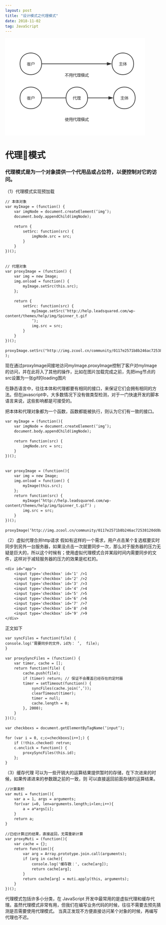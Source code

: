 ```yaml
---
layout: post
title: "设计模式之代理模式"
date: 2018-11-02
tag: JavaScript
---
```


![](/images/posts/patterns/proxy.png)

代理模式
================

### 代理模式是为一个对象提供一个代用品或占位符，以便控制对它的访问。

（1）代理模式实现预加载
```
// 本体对象
var myImage = (function() {
    var imgNode = document.createElement(‘img’);
    document.body.appendChild(imgNode);

    return {
        setSrc: function(src) {
            imgNode.src = src;	
        }
    }
})();


// 代理对象
var proxyImage = (function() {
    var img = new Image;
    img.onload = function() {
        myImage.setSrc(this.src);
    };

    return {
        setSrc: function(src) {
            myImage.setSrc(‘http://help.leadsquared.com/wp-content/themes/help/img/Spinner_t.gif
            ’);
            img.src = src;
        }
    }
})();

proxyImage.setSrc("http://img.zcool.cn/community/0117e2571b8b246ac72538120dd8a4.jpg@1280w_1l_2o_100sh.jpg"
);
```

现在通过proxyImage间接地访问myImage.proxyImage控制了客户对myImage的访问，并在此将入了其他的操作，比如在图片加载完成之前，先把img节点的src设置为一张gif的loading图片


在静态语言中，往往本体和代理都要有相同的接口，来保证它们会拥有相同的方法。但在javascript中，大多数情况下没有做类型检测，对于一门快速开发的脚本语言来说，这些影响都是可接受的。

把本体和代理对象都为一个函数，函数都能被执行，则认为它们有一致的接口。

```
var myImage = (function(){
    var imgNode = document.createElement(‘img’);
    document.body.appendChild(imgNode);

    return function(src) {
        imgNode.src = src;
    }
})();


var proxyImage = (function(){
    var img = new Image;
    img.onload = function() {
        myImage(this.src);
    };
    return function(src) {
        myImage(‘http://help.leadsquared.com/wp-content/themes/help/img/Spinner_t.gif’) ;
        img.src = src;
    }
})();

proxyImage(‘http://img.zcool.cn/community/0117e2571b8b246ac72538120dd8a4.jpg@1280w_1l_2o_100sh.jpg’);
```

（2）虚拟代理合并http请求
假如有这样的一个需求，用户点击某个复选框要实时同步到另外一台服务器，如果没点击一次就要同步一次，那么对于服务器的压力无疑是巨大的，所以这个时候有；使用虚拟代理模式合并某段时间内需要同步的文件，这样对于减轻服务器的压力的效果是杠杠的。
```
<div id="app">
    <input type='checkbox' id='1' />1
    <input type='checkbox' id='2' />2
    <input type='checkbox' id='3' />3
    <input type='checkbox' id='4' />4
    <input type='checkbox' id='5' />5
    <input type='checkbox' id='6' />6
    <input type='checkbox' id='7' />7
    <input type='checkbox' id='8' />8
    <input type='checkbox' id='9' />9
</div>
```


正文如下
```
var syncFiles = function(file) {
console.log(‘需要同步的文件，id为： ’,  file);
}

var proxySyncFiles = (function() {
    var timer, cache = [];
    return function(file) {
        cache.push(file);
        if (timer) return; // 保证不会覆盖已经存在的定时器
        timer = setTimeout(function() {
            syncFiles(cache.join(‘,’));
            clearTimeout(timer);
            timer = null;
            cache.length = 0;
        }, 2000);
    }
})();

var checkboxs = document.getElementByTagName(‘input’);

for (var i = 0, c;c=checkboxs[i++];) {
    if (!this.checked) retrun;
    c.onclick = function() {
        proxySyncFiles(this.id);
    };
}
```

（3）缓存代理
可以为一些开销大的运算结果提供暂时的存储，在下次进来的时候，如果传递进来的参数跟之前的一致，则		可以直接返回前面存储的运算结果。

```
//计算乘积
var muti = function(){
    var a = 1, args = arguments; 
    for(var i=0, len=arguments.length;i<len;i++){
        a = a*args[i];
    }
    return a;
}

//已经计算过的结果，直接返回，无需重新计算
var proxyMuti = (function(){
    var cache = {};
    return function(){
        var arg = Array.prototype.join.call(arguments);
        if (arg in cache){
            console.log('缓存数：', cache[arg]);
            return cache[arg];
        }
        return cache[arg] = muti.apply(this, arguments);
    }
})();
```

代理模式包括许多小分类，在 JavaScript 开发中最常用的是虚拟代理和缓存代理。虽然代理模式非常有用，但我们在编写业务代码的时候，往往不需要去预先猜测是否需要使用代理模式。 当真正发现不方便直接访问某个对象的时候，再编写代理也不迟。